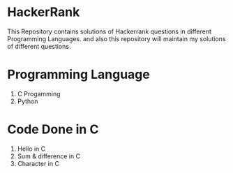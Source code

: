 # HackerRank
This Repository contains solutions of Hackerrank questions in different Programming Languages. 
and also this repository will maintain my solutions of different questions.

# Programming Language
1. C Progamming
2. Python


# Code Done in C
1. Hello in C
2. Sum & difference in C
3. Character in C
